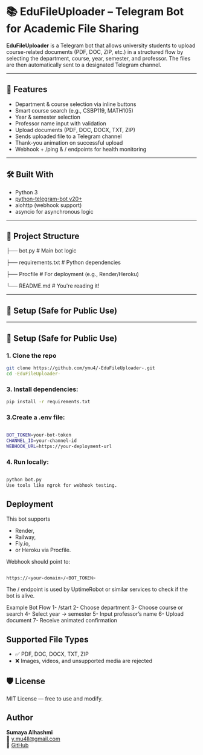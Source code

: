 # 📚 EduFileUploader – Telegram Bot for Academic File Sharing

**EduFileUploader** is a Telegram bot that allows university students to upload course-related documents (PDF, DOC, ZIP, etc.) in a structured flow by selecting the department, course, year, semester, and professor. The files are then automatically sent to a designated Telegram channel.

---

## 🚀 Features

- Department & course selection via inline buttons
- Smart course search (e.g., CSBP119, MATH105)
- Year & semester selection
- Professor name input with validation
- Upload documents (PDF, DOC, DOCX, TXT, ZIP)
- Sends uploaded file to a Telegram channel
- Thank-you animation on successful upload
- Webhook + /ping & / endpoints for health monitoring

---

## 🛠 Built With

- Python 3
- [python-telegram-bot v20+](https://github.com/python-telegram-bot/python-telegram-bot)
- aiohttp (webhook support)
- asyncio for asynchronous logic

---

## 🧾 Project Structure


├── bot.py # Main bot logic

├── requirements.txt # Python dependencies

├── Procfile # For deployment (e.g., Render/Heroku)

└── README.md # You're reading it!


---

## 🔐 Setup (Safe for Public Use)

---

## 🔐 Setup (Safe for Public Use)

### 1. Clone the repo

```bash
git clone https://github.com/ymu4/-EduFileUploader-.git
cd -EduFileUploader-
``` 

### 3. Install dependencies:
```bash
pip install -r requirements.txt
```

### 3.Create a .env file:
```bash

BOT_TOKEN=your-bot-token
CHANNEL_ID=your-channel-id
WEBHOOK_URL=https://your-deployment-url
```
### 4. Run locally:
```bash

python bot.py
Use tools like ngrok for webhook testing.
```



## Deployment
This bot supports 
- Render,
- Railway,
- Fly.io,
- or Heroku via Procfile.

Webhook should point to:
```bash

https://<your-domain>/<BOT_TOKEN>
```
The / endpoint is used by UptimeRobot or similar services to check if the bot is alive.


Example Bot Flow
1- /start
2- Choose department
3- Choose course or search
4- Select year → semester
5- Input professor’s name
6- Upload document
7- Receive animated confirmation


 ## Supported File Types
- ✅ PDF, DOC, DOCX, TXT, ZIP
- ❌ Images, videos, and unsupported media are rejected

## 🛡 License
MIT License — free to use and modify.

## Author
**Sumaya Alhashmi**  
📧 y.mu4ll@gmail.com  
🔗 [GitHub](https://github.com/ymu4)










